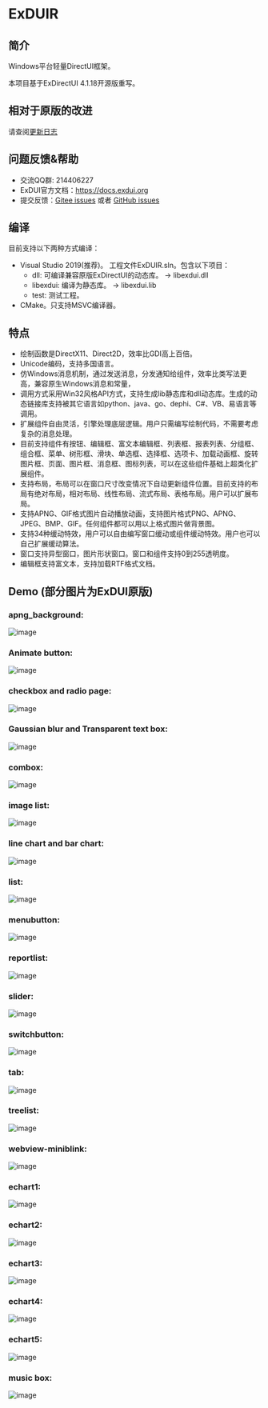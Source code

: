 ExDUIR
=======

## 简介

Windows平台轻量DirectUI框架。

本项目基于ExDirectUI 4.1.18开源版重写。

## 相对于原版的改进

请查阅[更新日志](CHANGELOG.txt)

## 问题反馈&帮助
* 交流QQ群: 214406227
* ExDUI官方文档：https://docs.exdui.org
* 提交反馈：[Gitee issues](https://gitee.com/william_lzw/ExduiR/issues) 或者 [GitHub issues](https://github.com/laizewei/ExduiR/issues)

## 编译
目前支持以下两种方式编译：
* Visual Studio 2019(推荐)。
  工程文件ExDUIR.sln。包含以下项目：
  * dll: 可编译兼容原版ExDirectUI的动态库。 -> libexdui.dll
  * libexdui: 编译为静态库。 -> libexdui.lib
  * test: 测试工程。
* CMake。只支持MSVC编译器。

## 特点
* 绘制函数是DirectX11、Direct2D，效率比GDI高上百倍。
* Unicode编码，支持多国语言。
* 仿Windows消息机制，通过发送消息，分发通知给组件，效率比类写法更高，兼容原生Windows消息和常量，
* 调用方式采用Win32风格API方式，支持生成lib静态库和dll动态库。生成的动态链接库支持被其它语言如python、java、go、dephi、C#、VB、易语言等调用。
* 扩展组件自由灵活，引擎处理底层逻辑。用户只需编写绘制代码，不需要考虑复杂的消息处理。
* 目前支持组件有按钮、编辑框、富文本编辑框、列表框、报表列表、分组框、组合框、菜单、树形框、滑块、单选框、选择框、选项卡、加载动画框、旋转图片框、页面、图片框、消息框、图标列表，可以在这些组件基础上超类化扩展组件。
* 支持布局，布局可以在窗口尺寸改变情况下自动更新组件位置。目前支持的布局有绝对布局，相对布局、线性布局、流式布局、表格布局。用户可以扩展布局。
* 支持APNG、GIF格式图片自动播放动画，支持图片格式PNG、APNG、JPEG、BMP、GIF。任何组件都可以用以上格式图片做背景图。
* 支持34种缓动特效，用户可以自由编写窗口缓动或组件缓动特效。用户也可以自己扩展缓动算法。
* 窗口支持异型窗口，图片形状窗口。窗口和组件支持0到255透明度。
* 编辑框支持富文本，支持加载RTF格式文档。

## Demo (部分图片为ExDUI原版)
### apng_background:  
![image](https://raw.githubusercontent.com/laizewei/ExduiR/master/demo_image/demo_apng_background.png)    
### Animate button:  
![image](https://raw.githubusercontent.com/laizewei/Exdui4.1R/master/demo_image/demo_Animate%20Button.png)    
### checkbox and radio page:  
![image](https://raw.githubusercontent.com/laizewei/Exdui4.1R/master/demo_image/demo_checkbox_radio_page.png)    
### Gaussian blur and Transparent text box:  
![image](https://raw.githubusercontent.com/laizewei/Exdui4.1R/master/demo_image/demo_Gaussian%20Blur%20and%20Transparent%20text%20box.png)    
### combox:  
![image](https://raw.githubusercontent.com/laizewei/Exdui4.1R/master/demo_image/demo_combox.png)    
### image list:  
![image](https://raw.githubusercontent.com/laizewei/Exdui4.1R/master/demo_image/demo_image_list.png)    
### line chart and bar chart:  
![image](https://raw.githubusercontent.com/laizewei/Exdui4.1R/master/demo_image/demo_linechart_barchart.png)    
### list:  
![image](https://raw.githubusercontent.com/laizewei/Exdui4.1R/master/demo_image/demo_list.png)    
### menubutton:  
![image](https://raw.githubusercontent.com/laizewei/Exdui4.1R/master/demo_image/demo_menubutton.png)    
### reportlist: 
![image](https://raw.githubusercontent.com/laizewei/Exdui4.1R/master/demo_image/demo_reportlist.png)    
### slider:  
![image](https://raw.githubusercontent.com/laizewei/Exdui4.1R/master/demo_image/demo_slider.png)   
### switchbutton:  
![image](https://raw.githubusercontent.com/laizewei/Exdui4.1R/master/demo_image/demo_switchbutton.png)    
### tab:  
![image](https://raw.githubusercontent.com/laizewei/Exdui4.1R/master/demo_image/demo_tab.png)    
### treelist:  
![image](https://raw.githubusercontent.com/laizewei/Exdui4.1R/master/demo_image/demo_treelist.png)      
### webview-miniblink:  
![image](https://raw.githubusercontent.com/laizewei/Exdui4.1R/master/demo_image/demo_webview-miniblink.png)    
### echart1:  
![image](https://raw.githubusercontent.com/laizewei/Exdui4.1R/master/demo_image/demo_echart1.png)   
### echart2:  
![image](https://raw.githubusercontent.com/laizewei/Exdui4.1R/master/demo_image/demo_echart2.png)    
### echart3:  
![image](https://raw.githubusercontent.com/laizewei/Exdui4.1R/master/demo_image/demo_echart3.png)    
### echart4:  
![image](https://raw.githubusercontent.com/laizewei/Exdui4.1R/master/demo_image/demo_echart4.png)    
### echart5:  
![image](https://raw.githubusercontent.com/laizewei/Exdui4.1R/master/demo_image/demo_echart5.png)    
### music box:  
![image](https://raw.githubusercontent.com/laizewei/Exdui4.1R/master/demo_image/demo_music_box.png)
